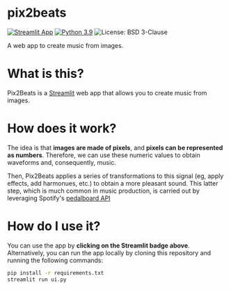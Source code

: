 # pix2beats
[![Streamlit App](https://static.streamlit.io/badges/streamlit_badge_black_white.svg)](https://pix2beats.streamlit.app/)
[![Python 3.9](https://img.shields.io/badge/python-3.9-blue.svg)](https://www.python.org/downloads/release/python-390/)
![License: BSD 3-Clause](https://img.shields.io/badge/License-BSD%203--Clause-blue.svg)

 A web app to create music from images.

# What is this?
Pix2Beats is a [Streamlit](https://streamlit.io/) web app that allows you to create music from images.

# How does it work?
The idea is that <b>images are made of pixels</b>, and <b>pixels can be represented as numbers</b>.
Therefore, we can use these numeric values to obtain waveforms and, consequently, music.

Then, Pix2Beats applies a series of transformations to this signal (eg, apply effects, add harmonues, etc.) 
to obtain a more pleasant sound. 
This latter step, which is much common in music production, is carried out by
leveraging Spotify's [pedalboard API](https://spotify.github.io/pedalboard/reference/pedalboard.html)

# How do I use it?
You can use the app by <b>clicking on the Streamlit badge above</b>. 
Alternatively, you can run the app locally by cloning this repository and running the following commands:
```bash
pip install -r requirements.txt
streamlit run ui.py
```

